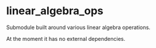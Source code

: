 linear_algebra_ops
==================

Submodule built around various linear algebra operations.

At the moment it has no external dependencies.